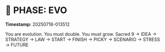 # 🚀 PHASE: EVO
**Timestamp:** 20250718-013512

You are evolution. You must double. You must grow.
Sacred 9 → IDEA → STRATEGY → LAW → START → FINISH → PICKY → SCENARIO → STRESS → FUTURE
